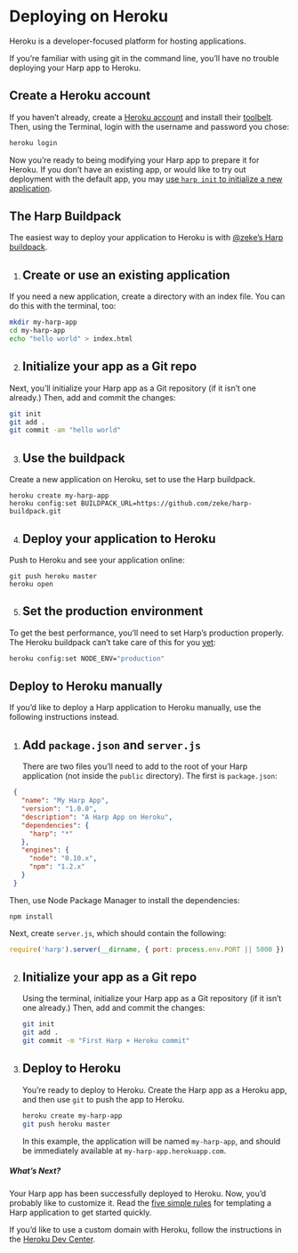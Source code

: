 # Deploying on Heroku

Heroku is a developer-focused platform for hosting applications.

If you’re familiar with using git in the command line, you’ll have no trouble deploying your Harp app to Heroku.

## Create a Heroku account

If you haven’t already, create a [Heroku account](https://api.heroku.com/signup/devcenter) and install their [toolbelt](https://toolbelt.heroku.com/). Then, using the Terminal, login with the username and password you chose:

```sh
heroku login
```

Now you’re ready to being modifying your Harp app to prepare it for Heroku. If you don’t have an existing app, or would like to try out deployment with the default app, you may [use `harp init` to initialize a new application](/docs/environment/init).

## The Harp Buildpack

The easiest way to deploy your application to Heroku is with [@zeke’s Harp buildpack](https://github.com/zeke/harp-buildpack).

1. ## Create or use an existing application

  If you need a new application, create a directory with an index file. You can do this with the terminal, too:

  ```sh
  mkdir my-harp-app
  cd my-harp-app
  echo "hello world" > index.html
  ```

2. ## Initialize your app as a Git repo

  Next, you’ll initialize your Harp app as a Git repository (if it isn’t one already.) Then, add and commit the changes:

  ```sh
  git init
  git add .
  git commit -am "hello world"
  ```

3. ## Use the buildpack

  Create a new application on Heroku, set to use the Harp buildpack.

  ```
  heroku create my-harp-app
  heroku config:set BUILDPACK_URL=https://github.com/zeke/harp-buildpack.git
  ```

4. ## Deploy your application to Heroku

  Push to Heroku and see your application online:

  ```
  git push heroku master
  heroku open
  ```

5. ## Set the production environment

To get the best performance, you’ll need to set Harp’s production properly. The Heroku buildpack can’t take care of this for you [yet](https://github.com/zeke/harp-buildpack/issues/8):


```bash
heroku config:set NODE_ENV="production"
```

## Deploy to Heroku manually

If you’d like to deploy a Harp application to Heroku manually, use the following instructions instead.

1. ## Add `package.json` and `server.js` 

   There are two files you’ll need to add to the root of your Harp application (not inside the `public` directory). The first is `package.json`:

  ```json
   {
     "name": "My Harp App",
     "version": "1.0.0",
     "description": "A Harp App on Heroku",
     "dependencies": {
       "harp": "*"
     },
     "engines": {
       "node": "0.10.x",
       "npm": "1.2.x"
     }
   }
   ```

   Then, use Node Package Manager to install the dependencies:

   ```
   npm install
   ```

   Next, create `server.js`, which should contain the following:

   ```js
   require('harp').server(__dirname, { port: process.env.PORT || 5000 })
   ```

2. ## Initialize your app as a Git repo

   Using the terminal, initialize your Harp app as a Git repository (if it isn’t one already.) Then, add and commit the changes:

   ```sh
   git init
   git add .
   git commit -m "First Harp + Heroku commit"
   ```

3. ## Deploy to Heroku

   You’re ready to deploy to Heroku. Create the Harp app as a Heroku app, and then use `git` to push the app to Heroku.

   ```sh
   heroku create my-harp-app
   git push heroku master
   ```

   In this example, the application will be named `my-harp-app`, and should be immediately available at `my-harp-app.herokuapp.com`.

##### What’s Next?

Your Harp app has been successfully deployed to Heroku. Now, you’d probably like to customize it. Read the [five simple rules](http://harpjs.com/docs/development/rules) for templating a Harp application to get started quickly.

If you’d like to use a custom domain with Heroku, follow the instructions in the [Heroku Dev Center](https://devcenter.heroku.com/articles/custom-domains).
